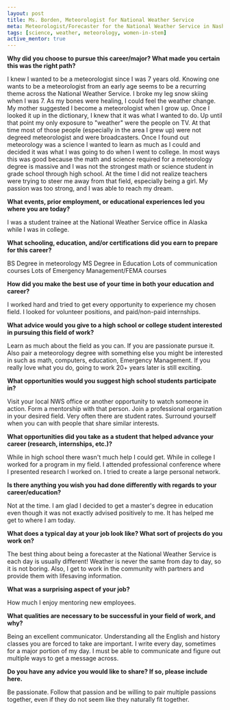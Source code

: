 ```yaml
---
layout: post
title: Ms. Borden, Meteorologist for National Weather Service
meta: Meteorologist/Forecaster for the National Weather Service in Nashville, TN
tags: [science, weather, meteorology, women-in-stem]
active_mentor: true
---
```


**Why did you choose to pursue this career/major?  What made you certain this was the right path?**

I knew I wanted to be a meteorologist since I was 7 years old.  Knowing one wants to be a meteorologist from an early age seems to be a recurring theme across the National Weather Service.  I broke my leg snow skiing when I was 7.  As my bones were healing, I could feel the weather change.  My mother suggested I become a meteorologist when I grow up.  Once I looked it up in the dictionary, I knew that it was what I wanted to do.  Up until that point my only exposure to "weather" were the people on TV.  At that time most of those people (especially in the area I grew up) were not degreed meteorologist and were broadcasters.  Once I found out meteorology was a science I wanted to learn as much as I could and decided it was what I was going to do when I went to college.  In most ways this was good because the math and science required for a meteorology degree is massive and I was not the strongest math or science student in grade school through high school.  At the time I did not realize teachers were trying to steer me away from that field, especially being a girl.  My passion was too strong, and I was able to reach my dream.

**What events, prior employment, or educational experiences led you where you are today?**

I was a student trainee at the National Weather Service office in Alaska while I was in college.

**What schooling, education, and/or certifications did you earn to prepare for this career?**

BS Degree in meteorology
MS Degree in Education
Lots of communication courses
Lots of Emergency Management/FEMA courses

**How did you make the best use of your time in both your education and career?**

I worked hard and tried to get every opportunity to experience my chosen field.  I looked for volunteer positions, and paid/non-paid internships.

**What advice would you give to a high school or college student interested in pursuing this field of work?**

Learn as much about the field as you can.  If you are passionate pursue it.  Also pair a meteorology degree with something else you might be interested in such as math, computers, education, Emergency Management.  If you really love what you do, going to work 20+ years later is still exciting.

**What opportunities would you suggest high school students participate in?**

Visit your local NWS office or another opportunity to watch someone in action.  Form a mentorship with that person.  Join a professional organization in your desired field.  Very often there are student rates.  Surround yourself when you can with people that share similar interests.  

**What opportunities did you take as a student that helped advance your career (research, internships, etc.)?**

While in high school there wasn't much help I could get.  While in college I worked for a program in my field.  I attended professional conference where I presented research I worked on.  I tried to create a large personal network.

**Is there anything you wish you had done differently with regards to your career/education?**

Not at the time.  I am glad I decided to get a master's degree in education even though it was not exactly advised positively to me.  It has helped me get to where I am today.

**What does a typical day at your job look like?  What sort of projects do you work on?**

The best thing about being a forecaster at the National Weather Service is each day is usually different!  Weather is never the same from day to day, so it is not boring.  Also, I get to work in the community with partners and provide them with lifesaving information.

**What was a surprising aspect of your job?**

How much I enjoy mentoring new employees.

**What qualities are necessary to be successful in your field of work, and why?**

Being an excellent communicator.  Understanding all the English and history classes you are forced to take are important.  I write every day, sometimes for a major portion of my day.  I must be able to communicate and figure out multiple ways to get a message across.  

**Do you have any advice you would like to share?  If so, please include here.**

Be passionate.  Follow that passion and be willing to pair multiple passions together, even if they do not seem like they naturally fit together.



